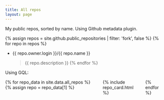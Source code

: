 ```yaml
---
title: All repos
layout: page
---
```


My public repos, sorted by name. Using Github metadata plugin.

{% assign repos = site.github.public_repositories | filter: 'fork', false %}
{% for repo in repos %}
- {{ repo.owner.login }}/{{ repo.name }}
    > {{ repo.description }}
{% endfor %}

Using GQL:

<div id="repos" class="columns is-multiline is-mobile">
{% for repo_data in site.data.all_repos %}
    {% assign repo = repo_data[1] %}
    <div class="column is-3">
        {% include repo_card.html %}
    </div>
{% endfor %}
</div>
